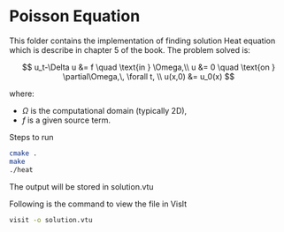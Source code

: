 # Poisson Equation
This folder contains the implementation of finding solution Heat equation which is describe in chapter 5 of the book. The problem solved is:

$$
  u_t-\Delta u &= f \quad \text{in } \Omega,\\
  u &= 0 \quad \text{on } \partial\Omega,\, \forall t, \\
  u(x,0) &= u_0(x)
$$


where:
- $\Omega$ is the computational domain (typically 2D),
- $f$ is a given source term.

Steps to run

```bash
cmake .
make
./heat
```

The output will be stored in solution.vtu

Following is the command to view the file in VisIt
```bash
visit -o solution.vtu
```
